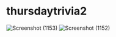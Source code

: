 # thursdaytrivia2
![Screenshot (1153)](https://user-images.githubusercontent.com/89678319/193593673-b0620cbb-7ba2-4d38-9389-e8c7c4fe2498.png)
![Screenshot (1152)](https://user-images.githubusercontent.com/89678319/193593739-033a6e14-9b3c-4c28-ab69-6b7898ac59e6.png)
